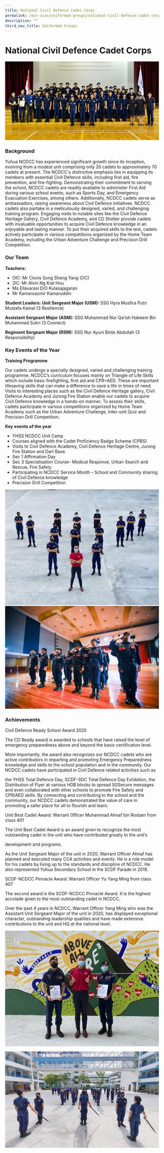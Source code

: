 ```yaml
---
title: National Civil Defence Cadet Corps
permalink: /our-ccas/uniformed-groups/national-civil-defence-cadet-corps/
description: ""
third_nav_title: Uniformed Groups
---
```

# **National Civil Defence Cadet Corps**

![](/images/ncdcc5.png)

### Background

Yuhua NCDCC has experienced significant growth since its inception, evolving from a modest unit comprising only 20 cadets to approximately 70 cadets at present. The NCDCC's distinctive emphasis lies in equipping its members with essential Civil Defence skills, including first aid, fire prevention, and fire-fighting.
Demonstrating their commitment to serving the school, NCDCC cadets are readily available to administer First Aid during various school events, such as Sports Day, and Emergency Evacuation Exercises, among others. Additionally, NCDCC cadets serve as ambassadors, raising awareness about Civil Defence initiatives.
NCDCC cadets also partake in a meticulously designed, varied, and challenging training program. Engaging visits to notable sites like the Civil Defence Heritage Gallery, Civil Defence Academy, and CD Shelter provide cadets with invaluable opportunities to acquire Civil Defence knowledge in an enjoyable and lasting manner. To put their acquired skills to the test, cadets actively participate in various competitions organized by the Home Team Academy, including the Urban Adventure Challenge and Precision Drill Competition.

### Our Team

**Teachers:**  
* OIC: Mr Clovis Song Sheng Yang (OC)
* 2IC: Mr Alvin Ng Kiat Hou
* Ms Ellavarasi D/O Kulasajagaran
* Mr Kamaroazmir Kamaruddin

**Student Leaders:**
**Unit Sergeant Major (USM):** 
SSG Hyra Musfira Putri Mustafa Kamal (3 Resilience)

**Assistant Sergeant Major (ASM):** 
SSG Muhammad Nur Qa’ish Hakeem Bin Muhammad Sukri (3 Connect)

**Regiment Sergeant Major (RSM):** 
SSG Nur Ayuni Binte Abdullah (3 Responsibility)



### Key Events of the Year

**Training Programme** 

Our cadets undergo a specially designed, varied and challenging training programme. NCDCC’s curriculum focuses mainly on Triangle of Life Skills which include basic firefighting, first aid and CPR+AED. These are important lifesaving skills that can make a difference to save a life in times of need. Visits to interesting places such as the Civil Defence Heritage gallery, Civil Defence Academy and Jurong Fire Station enable our cadets to acquire Civil Defence knowledge in a hands-on manner. To assess their skills, cadets participate in various competitions organized by Home Team Academy such as the Urban Adventure Challenge, Inter-unit Quiz and Precision Drill Competition. 

**Key events of the year**

* YHSS NCDCC Unit Camp    
* Courses aligned with the Cadet Proficiency Badge Scheme (CPBS)   
* Visits to Civil Defence Academy, Civil Defence Heritage Centre, Jurong Fire Station and Dart Base.   
* Sec 1 Affirmation Day    
* Sec 3 Specialisation Course- Medical Response, Urban Search and Rescue, Fire Safety   
* Participating in NCDCC Service Month – School and Community sharing of Civil Defence knowledge    
* Precision Drill Competition

![](/images/ncd1.jpg)
![](/images/ncd2.jpg)

### Achievements

Civil Defence Ready School Award 2020

The CD Ready award is awarded to schools that have raised the level of emergency preparedness above and beyond the basic certification level.

More importantly, the award also recognizes our NCDCC cadets who are active contributors in imparting and promoting Emergency Preparedness knowledge and skills to the school population and in the community. Our NCDCC cadets have participated in Civil Defence related activities such as

the YHSS Total Defence Day, SCDF-SDC Total Defence Day Exhibition, the Distribution of Flyer at various HDB blocks to spread SGSecure messages and even collaborated with other schools to promote Fire Safety and CPR/AED skills. By connecting and contributing to the school and the community, our NCDCC cadets demonstrated the value of care in promoting a safer place for all to flourish and learn.

Unit Best Cadet Award: Warrant Officer Muhammad Ahnaf bin Rostam from class 401

The Unit Best Cadet Award is an award given to recognize the most outstanding cadet in the unit who have contributed greatly to the unit’s

development and programs. 

As the Unit Sergeant Major of the unit in 2020, Warrant Officer Ahnaf has planned and executed many CCA activities and events. He is a role model for his cadets by living up to the standards and discipline of NCDCC. He also represented Yuhua Secondary School in the SCDF Parade in 2019.

SCDF-NCDCC Pinnacle Award: Warrant Officer Yu Yang Ming from class 407

The second award is the SCDF-NCDCC Pinnacle Award. It is the highest accolade given to the most outstanding cadet in NCDCC. 

Over the past 4 years in NCDCC, Warrant Officer Yang Ming who was the Assistant Unit Sergeant Major of the unit in 2020, has displayed exceptional character, outstanding leadership qualities and have made extensive contributions to the unit and HQ at the national level.

![](/images/ncd3.jpg)

![](/images/ncd6.jpg)
